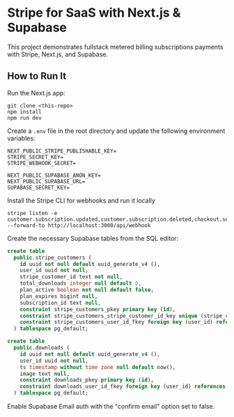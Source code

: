 # Stripe for SaaS with Next.js & Supabase

This project demonstrates fullstack metered billing subscriptions payments with Stripe, Next.js, and Supabase. 


## How to Run It

Run the Next.js app:

```
git clone <this-repo>
npm install
npm run dev
```

Create a `.env` file in the root directory and update the following environment variables:

```
NEXT_PUBLIC_STRIPE_PUBLISHABLE_KEY=
STRIPE_SECRET_KEY=
STRIPE_WEBHOOK_SECRET=

NEXT_PUBLIC_SUPABASE_ANON_KEY=
NEXT_PUBLIC_SUPABASE_URL=
SUPABASE_SECRET_KEY=
```

Install the Stripe CLI for webhooks and run it locally

```
stripe listen -e customer.subscription.updated,customer.subscription.deleted,checkout.session.completed --forward-to http://localhost:3000/api/webhook 
```

Create the necessary Supabase tables from the SQL editor:

```sql
create table
  public.stripe_customers (
    id uuid not null default uuid_generate_v4 (),
    user_id uuid not null,
    stripe_customer_id text not null,
    total_downloads integer null default 0,
    plan_active boolean not null default false,
    plan_expires bigint null,
    subscription_id text null,
    constraint stripe_customers_pkey primary key (id),
    constraint stripe_customers_stripe_customer_id_key unique (stripe_customer_id),
    constraint stripe_customers_user_id_fkey foreign key (user_id) references auth.users (id)
  ) tablespace pg_default;

create table
  public.downloads (
    id uuid not null default uuid_generate_v4 (),
    user_id uuid not null,
    ts timestamp without time zone null default now(),
    image text null,
    constraint downloads_pkey primary key (id),
    constraint downloads_user_id_fkey foreign key (user_id) references auth.users (id)
  ) tablespace pg_default;
```


Enable Supabase Email auth with the "confirm email" option set to false.